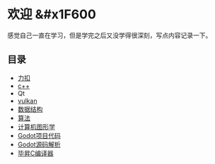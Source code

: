 # 欢迎 &#x1F600

感觉自己一直在学习，但是学完之后又没学得很深刻，写点内容记录一下。
## 目录
- [力扣](LeetCode/index.md)
- [c++](c++/0目录.md)
- Qt
- [vulkan](Vulkan/index.md)
- [数据结构](DataStruct/index.md)
- [算法](Algorithm/index.md)
- [计算机图形学](ComputerGraphics/index.md)
- [Godot项目代码](Godot/index.md)
- [Godot源码解析](Godot-Source/index.md)
- [毕昇C编译器](BSCompiler/index.md)
